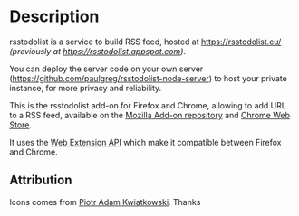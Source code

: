 Description
===========

rsstodolist is a service to build RSS feed, hosted at https://rsstodolist.eu/ *(previously at https://rsstodolist.appspot.com)*.

You can deploy the server code on your own server (https://github.com/paulgreg/rsstodolist-node-server) to host your private instance, for more privacy and reliability.

This is the rsstodolist add-on for Firefox and Chrome, allowing to add URL to a RSS feed, available on the [Mozilla Add-on repository](https://addons.mozilla.org/fr/firefox/addon/rsstodolist/) and [Chrome Web Store](https://chrome.google.com/webstore/detail/rsstodolist-extension/gjnfedompndjcoeannmcppbckbkjhpkd).

It uses the [Web Extension API](https://developer.mozilla.org/en-US/Add-ons/WebExtensions) which make it compatible between Firefox and Chrome.


Attribution
--------------

Icons comes from [Piotr Adam Kwiatkowski](http://ikons.piotrkwiatkowski.co.uk/). Thanks
